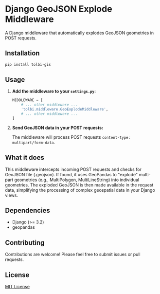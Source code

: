 # Django GeoJSON Explode Middleware

A Django middleware that automatically explodes GeoJSON geometries in POST requests.

## Installation

```bash
pip install tolbi-gis
```

## Usage

1. **Add the middleware to your `settings.py`:**

    ```python
    MIDDLEWARE = [
        # ... other middleware ...
        'tolbi.middleware.GeoExplodeMiddleware',
        # ... other middleware ...
    ]
    ```

2. **Send GeoJSON data in your POST requests:**

    The middleware will process POST requests `content-type: multipart/form-data`.

## What it does

This middleware intercepts incoming POST requests and checks for GeoJSON file (.geojson). If found, it uses GeoPandas to "explode" multi-part geometries (e.g., MultiPolygon, MultiLineString) into individual geometries. The exploded GeoJSON is then made available in the request data, simplifying the processing of complex geospatial data in your Django views.

## Dependencies

- Django (>= 3.2)
- geopandas

## Contributing

Contributions are welcome! Please feel free to submit issues or pull requests.

## License

[MIT License](LICENSE)
